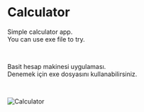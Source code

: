 # Calculator

<p>
  Simple calculator app. <br>
  You can use exe file to try.
</p> <br>
<p>
  Basit hesap makinesi uygulaması. <br>
  Denemek için exe dosyasını kullanabilirsiniz.
</p> <br>

![Calculator](https://user-images.githubusercontent.com/94441940/163591996-1befebca-f4e6-4bf4-832a-06a0ba9091da.png)
